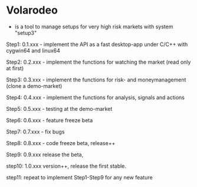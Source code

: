 # Volarodeo
 - is a tool to manage setups for very high risk markets with system "setup3"

Step1: 0.1.xxx - implement the API as a fast desktop-app under C/C++ with cygwin64 and linux64

Step2: 0.2.xxx - implement the functions for watching the market (read only at first)

Step3: 0.3.xxx - implement the functions for risk- and moneymanagement (clone a demo-market)

Step4: 0.4.xxx - implement the functions for analysis, signals and actions

Step5: 0.5.xxx - testing at the demo-market

Step6: 0.6.xxx - feature freeze beta

Step7: 0.7.xxx - fix bugs

Step8: 0.8.xxx - code freeze beta, release++

Step9: 0.9.xxx release the beta, 

step10: 1.0.xxx version++, release the first stable. 

step11: repeat to implement Step1-Step9 for any new feature

